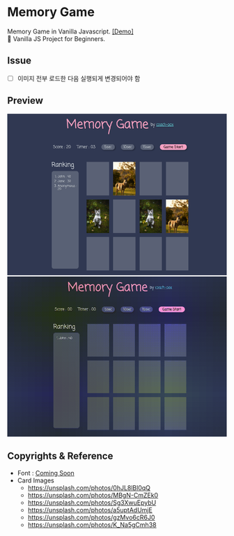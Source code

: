 # Memory Game

Memory Game in Vanilla Javascript. [[Demo]](https://coach-oox.github.io/memory-game/)  
🎈 Vanilla JS Project for Beginners.

## Issue 

- [ ] 이미지 전부 로드한 다음 실행되게 변경되어야 함

## Preview

![](./images/preview.png)
![](./images/preview.gif)

## Copyrights & Reference

- Font : [Coming Soon](https://fonts.google.com/specimen/Coming+Soon?preview.text_type=custom)
-   Card Images
    -   https://unsplash.com/photos/0hJL8lBl0qQ
    -   https://unsplash.com/photos/MBgN-CmZEk0
    -   https://unsplash.com/photos/Sg3XwuEpybU
    -   https://unsplash.com/photos/a5uptAdUmjE
    -   https://unsplash.com/photos/gzMvo6cR6J0
    -   https://unsplash.com/photos/K_Na5gCmh38
